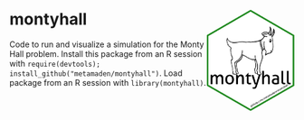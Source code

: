 # montyhall [<img style="float: right;" src = "montyhall.png" height="180"/>]()
Code to run and visualize a simulation for the Monty Hall problem. Install this package from an R session with `require(devtools); install_github("metamaden/montyhall")`. Load package from an R session with `library(montyhall)`.
